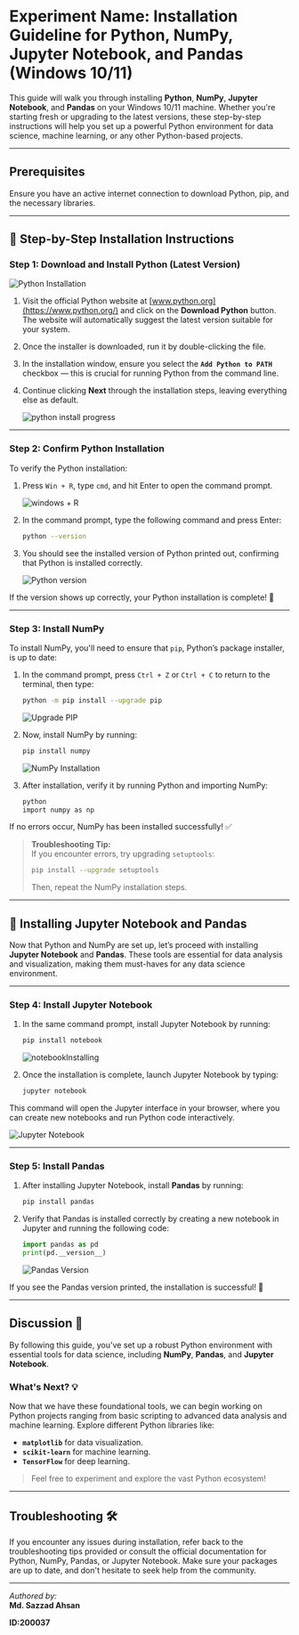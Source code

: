 # Experiment Name: Installation Guideline for Python, NumPy, Jupyter Notebook, and Pandas (Windows 10/11)

This guide will walk you through installing **Python**, **NumPy**, **Jupyter Notebook**, and **Pandas** on your Windows 10/11 machine. Whether you're starting fresh or upgrading to the latest versions, these step-by-step instructions will help you set up a powerful Python environment for data science, machine learning, or any other Python-based projects.

---

## Prerequisites
Ensure you have an active internet connection to download Python, pip, and the necessary libraries.

---

## 🚀 Step-by-Step Installation Instructions

### Step 1: Download and Install Python (Latest Version)
![Python Installation](../assets/pythonInstall.png)

1. Visit the official Python website at [www.python.org](https://www.python.org/) and click on the **Download Python** button. The website will automatically suggest the latest version suitable for your system.
2. Once the installer is downloaded, run it by double-clicking the file.
3. In the installation window, ensure you select the **`Add Python to PATH`** checkbox — this is crucial for running Python from the command line.
4. Continue clicking **Next** through the installation steps, leaving everything else as default.

     ![python install progress](../assets/pythonInstallProgress.png)

---

### Step 2: Confirm Python Installation
To verify the Python installation:
1. Press `Win + R`, type `cmd`, and hit Enter to open the command prompt.

    ![windows + R](../assets/Run.png)

2. In the command prompt, type the following command and press Enter:
    ```bash
    python --version
    ```

3. You should see the installed version of Python printed out, confirming that Python is installed correctly.

    ![Python version](../assets/pythonversion.png)

If the version shows up correctly, your Python installation is complete! 🎉

---

### Step 3: Install NumPy
To install NumPy, you'll need to ensure that `pip`, Python’s package installer, is up to date:
1. In the command prompt, press `Ctrl + Z` or `Ctrl + C` to return to the terminal, then type:
    ```bash
    python -m pip install --upgrade pip
    ```
     ![Upgrade PIP](../assets/pipUpgrade.png)

2. Now, install NumPy by running:
    ```bash
    pip install numpy
    ```
    ![NumPy Installation](../assets/NumPyInstallingProgress.png)

3. After installation, verify it by running Python and importing NumPy:
    ```bash
    python
    import numpy as np
    ```

If no errors occur, NumPy has been installed successfully! ✅

> **Troubleshooting Tip:**  
> If you encounter errors, try upgrading `setuptools`:
> ```bash
> pip install --upgrade setuptools
> ```
> Then, repeat the NumPy installation steps.

---

## 🔧 Installing Jupyter Notebook and Pandas

Now that Python and NumPy are set up, let’s proceed with installing **Jupyter Notebook** and **Pandas**. These tools are essential for data analysis and visualization, making them must-haves for any data science environment.

---

### Step 4: Install Jupyter Notebook
1. In the same command prompt, install Jupyter Notebook by running:
    ```bash
    pip install notebook
    ```
    
    ![notebookInstalling](../assets/notebookInstalling.png)

2. Once the installation is complete, launch Jupyter Notebook by typing:
    ```bash
    jupyter notebook
    ```
This command will open the Jupyter interface in your browser, where you can create new notebooks and run Python code interactively.

![Jupyter Notebook](../assets/jupyterNotebook.png)

---

### Step 5: Install Pandas
1. After installing Jupyter Notebook, install **Pandas** by running:
    ```bash
    pip install pandas
    ```

2. Verify that Pandas is installed correctly by creating a new notebook in Jupyter and running the following code:
    ```python
    import pandas as pd
    print(pd.__version__)
    ```

     ![Pandas Version](../assets/jupyterNotebookVersion.png)

If you see the Pandas version printed, the installation is successful! 🎉

---

## Discussion 📝

By following this guide, you've set up a robust Python environment with essential tools for data science, including **NumPy**, **Pandas**, and **Jupyter Notebook**.

### What's Next? 💡

Now that we have these foundational tools, we can begin working on Python projects ranging from basic scripting to advanced data analysis and machine learning. Explore different Python libraries like:

- **`matplotlib`** for data visualization.
- **`scikit-learn`** for machine learning.
- **`TensorFlow`** for deep learning.

> Feel free to experiment and explore the vast Python ecosystem!

---

## Troubleshooting 🛠️

If you encounter any issues during installation, refer back to the troubleshooting tips provided or consult the official documentation for Python, NumPy, Pandas, or Jupyter Notebook. Make sure your packages are up to date, and don't hesitate to seek help from the community.

---

_Authored by:_  
**Md. Sazzad Ahsan**

**ID:200037**

